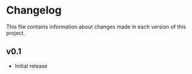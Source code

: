 Changelog
=========

This file contains information about changes made in each version of this project.

v0.1
----

 * Initial release
